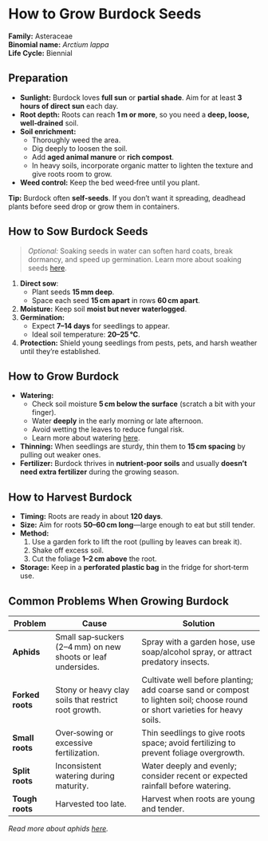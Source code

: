 # How to Grow Burdock Seeds

**Family:** Asteraceae  
**Binomial name:** _Arctium lappa_  
**Life Cycle:** Biennial  

## Preparation

- **Sunlight:** Burdock loves **full sun** or **partial shade**. Aim for at least **3 hours of direct sun** each day.  
- **Root depth:** Roots can reach **1 m or more**, so you need a **deep, loose, well‑drained** soil.  
- **Soil enrichment:**  
  - Thoroughly weed the area.  
  - Dig deeply to loosen the soil.  
  - Add **aged animal manure** or **rich compost**.  
  - In heavy soils, incorporate organic matter to lighten the texture and give roots room to grow.  
- **Weed control:** Keep the bed weed‑free until you plant.  

**Tip:** Burdock often **self‑seeds**. If you don’t want it spreading, deadhead plants before seed drop or grow them in containers.

## How to Sow Burdock Seeds

> *Optional:* Soaking seeds in water can soften hard coats, break dormancy, and speed up germination. Learn more about soaking seeds [here](#).

1. **Direct sow**:  
   - Plant seeds **15 mm deep**.  
   - Space each seed **15 cm apart** in rows **60 cm apart**.  
2. **Moisture:** Keep soil **moist but never waterlogged**.  
3. **Germination:**  
   - Expect **7–14 days** for seedlings to appear.  
   - Ideal soil temperature: **20–25 °C**.  
4. **Protection:** Shield young seedlings from pests, pets, and harsh weather until they’re established.

## How to Grow Burdock

- **Watering:**  
  - Check soil moisture **5 cm below the surface** (scratch a bit with your finger).  
  - Water **deeply** in the early morning or late afternoon.  
  - Avoid wetting the leaves to reduce fungal risk.  
  - Learn more about watering [here](#).  
- **Thinning:** When seedlings are sturdy, thin them to **15 cm spacing** by pulling out weaker ones.  
- **Fertilizer:** Burdock thrives in **nutrient‑poor soils** and usually **doesn’t need extra fertilizer** during the growing season.

## How to Harvest Burdock

- **Timing:** Roots are ready in about **120 days**.  
- **Size:** Aim for roots **50–60 cm long**—large enough to eat but still tender.  
- **Method:**  
  1. Use a garden fork to lift the root (pulling by leaves can break it).  
  2. Shake off excess soil.  
  3. Cut the foliage **1–2 cm above** the root.  
- **Storage:** Keep in a **perforated plastic bag** in the fridge for short‑term use.

## Common Problems When Growing Burdock

| Problem | Cause | Solution |
|---------|-------|----------|
| **Aphids** | Small sap‑suckers (2–4 mm) on new shoots or leaf undersides. | Spray with a garden hose, use soap/alcohol spray, or attract predatory insects. |
| **Forked roots** | Stony or heavy clay soils that restrict root growth. | Cultivate well before planting; add coarse sand or compost to lighten soil; choose round or short varieties for heavy soils. |
| **Small roots** | Over‑sowing or excessive fertilization. | Thin seedlings to give roots space; avoid fertilizing to prevent foliage overgrowth. |
| **Split roots** | Inconsistent watering during maturity. | Water deeply and evenly; consider recent or expected rainfall before watering. |
| **Tough roots** | Harvested too late. | Harvest when roots are young and tender. |

*Read more about aphids [here](#).*